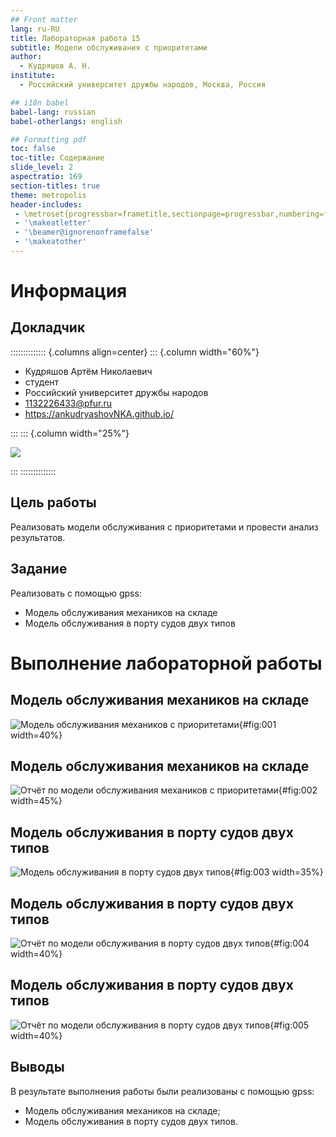 ```yaml
---
## Front matter
lang: ru-RU
title: Лабораторная работа 15
subtitle: Модели обслуживания с приоритетами
author:
  - Кудряшов А. Н.
institute:
  - Российский университет дружбы народов, Москва, Россия

## i18n babel
babel-lang: russian
babel-otherlangs: english

## Formatting pdf
toc: false
toc-title: Содержание
slide_level: 2
aspectratio: 169
section-titles: true
theme: metropolis
header-includes:
 - \metroset{progressbar=frametitle,sectionpage=progressbar,numbering=fraction}
 - '\makeatletter'
 - '\beamer@ignorenonframefalse'
 - '\makeatother'
---
```


# Информация

## Докладчик

:::::::::::::: {.columns align=center}
::: {.column width="60%"}

  * Кудряшов Артём Николаевич
  * студент
  * Российский университет дружбы народов
  * [1132226433@pfur.ru](mailto:1132226433@pfur.ru)
  * <https://ankudryashovNKA.github.io/>

:::
::: {.column width="25%"}

![](./image/kudryashov.jpg)

:::
::::::::::::::

## Цель работы

Реализовать модели обслуживания с приоритетами и провести анализ результатов.

## Задание

Реализовать с помощью gpss:

- Модель обслуживания механиков на складе
- Модель обслуживания в порту судов двух типов

# Выполнение лабораторной работы

## Модель обслуживания механиков на складе

![Модель обслуживания механиков с приоритетами](image/1.png){#fig:001 width=40%}

## Модель обслуживания механиков на складе

![Отчёт по модели обслуживания механиков с приоритетами](image/2.png){#fig:002 width=45%}

## Модель обслуживания в порту судов двух типов

![Модель обслуживания в порту судов двух типов](image/3.png){#fig:003 width=35%}

## Модель обслуживания в порту судов двух типов

![Отчёт по модели обслуживания в порту судов двух типов](image/4.png){#fig:004 width=40%}

## Модель обслуживания в порту судов двух типов

![Отчёт по модели обслуживания в порту судов двух типов](image/5.png){#fig:005 width=40%}

## Выводы

В результате выполнения работы были реализованы с помощью gpss:

- Модель обслуживания механиков на складе;
- Модель обслуживания в порту судов двух типов.
